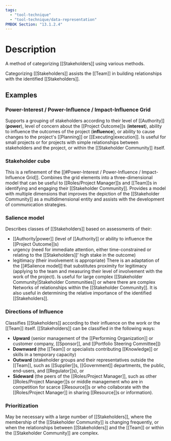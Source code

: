 ```yaml
---
tags:
  - "tool-technique"
  - "tool-technique/data-representation"
PMBOK Section: "13.1.2.4"
---
```

# Description
A method of categorizing [[Stakeholders]] using various methods.

Categorizing [[Stakeholders]] assists the [[Team]] in building relationships with the identified [[Stakeholders]].
## Examples
### Power-Interest / Power-Influence / Impact-Influence Grid
Supports a grouping of stakeholders according to their level of [[Authority]] (**power**), level of concern about the [[Project Outcome]]s (**interest**), ability to influence the outcomes of the project (**influence**), or ability to cause changes to the project's [[Planning]] or [[Executing|execution]]. Is useful for small projects or for projects with simple relationships between stakeholders and the project, or within the [[Stakeholder Community]] itself.
### Stakeholder cube
This is a refinement of the [[#Power-Interest / Power-Influence / Impact-Influence Grid]]. Combines the grid elements into a three-dimensional model that can be useful to [[Roles/Project Manager]]s and [[Team]]s in identifying and engaging their [[Stakeholder Community]]. Provides a model with multiple dimensions that improves the depiction of the [[Stakeholder Community]] as a multidimensional entity and assists with the development of communication strategies.
### Salience model
Describes classes of [[Stakeholders]] based on assessments of their:
- [[Authority|power]] (level of [[Authority]] or ability to influence the [[Project Outcome]]s)
- urgency (need for immediate attention, either time-constrained or relating to the [[Stakeholders]]’ high stake in the outcome)
- legitimacy (their involvement is appropriate)
There is an adaptation of the [[#Salience model]] that substitutes proximity for legitimacy (applying to the team and measuring their level of involvement with the work of the project). Is useful for large complex [[Stakeholder Community|Stakeholder Communities]] or where there are complex Networks of relationships within the [[Stakeholder Community]]. It is also useful in determining the relative importance of the identified [[Stakeholders]].
### Directions of Influence
Classifies [[Stakeholders]] according to their influence on the work or the [[Team]] itself. [[Stakeholders]] can be classified in the following ways:
- **Upward** (senior management of the [[Performing Organization]] or customer company, [[Sponsor]], and [[Portfolio Steering Committee]])
- **Downward** (the [[Team]] or specialists contributing [[Knowledge]] or skills in a temporary capacity)
- **Outward** (stakeholder groups and their representatives outside the [[Team]], such as [[Supplier]]s, [[Government]] departments, the public, end-users, and [[Regulator]]s), or
- **Sideward** (the peers of the [[Roles/Project Manager]], such as other [[Roles/Project Manager]]s or middle management who are in competition for scarce [[Resource]]s or who collaborate with the [[Roles/Project Manager]] in sharing [[Resource]]s or information).
### Prioritization
May be necessary with a large number of [[Stakeholders]], where the membership of the [[Stakeholder Community]] is changing frequently, or when the relationships between [[Stakeholders]] and the [[Team]] or within the [[Stakeholder Community]] are complex.